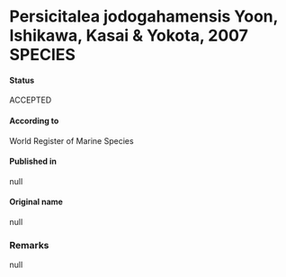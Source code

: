 Persicitalea jodogahamensis Yoon, Ishikawa, Kasai & Yokota, 2007 SPECIES
=======

#### Status
ACCEPTED

#### According to
World Register of Marine Species

#### Published in
null

#### Original name
null

### Remarks
null